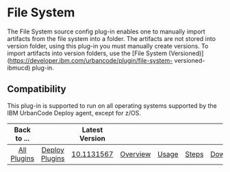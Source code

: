 
File System
===========


The File System source config plug-in enables one to manually import artifacts from the file system into a folder. The 
artifacts are not stored into version folder, using this plug-in you must manually create versions. To import artifacts 
into version folders, use the [File System (Versioned)](https://developer.ibm.com/urbancode/plugin/file-system-
versioned-ibmucd) plug-in.


Compatibility
-------------


This plug-in is supported to run on all operating systems 
supported by the IBM UrbanCode Deploy agent, except for z/OS.




|Back to ...||Latest Version|||||
| :---: | :---: | :---: | :---: | :---: | :---: | :---: |
|[All Plugins](../../index.md)|[Deploy Plugins](../README.md)|[10.1131567]()|[Overview](overview.md)|[Usage](usage.md)|[Steps](steps.md)|[Downloads](downloads.md)|
